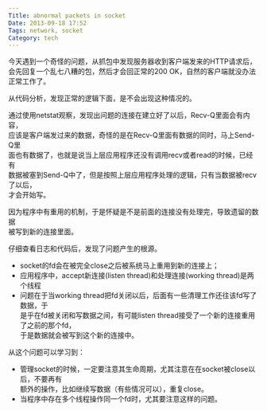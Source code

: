 ```yaml
---
Title: abnormal packets in socket
Date: 2013-09-18 17:52
Tags: network, socket
Category: tech
---
```


今天遇到一个奇怪的问题，从抓包中发现服务器收到客户端发来的HTTP请求后，  
会先回复一个乱七八糟的包，然后才会回正常的200 OK，自然的客户端就没办法  
正常工作了。

从代码分析，发现正常的逻辑下面，是不会出现这种情况的。

通过使用netstat观察，发现出问题的连接在建立好了以后，Recv-Q里面会有内容，  
应该是客户端发过来的数据，奇怪的是在Recv-Q里面有数据的同时，马上Send-Q里  
面也有数据了，也就是说当上层应用程序还没有调用recv或者read的时候，已经有  
数据被塞到Send-Q中了，但是按照上层应用程序处理的逻辑，只有当数据被recv了以后，  
才会开始写。

因为程序中有重用的机制，于是怀疑是不是前面的连接没有处理完，导致遗留的数据  
被写到新的连接里面。

仔细查看日志和代码后，发现了问题产生的根源。

>
- socket的fd会在被完全close之后被系统马上重用到新的连接上；
- 应用程序中，accept新连接(listen thread)和处理连接(working thread)是两个线程
- 问题在于当working thread把fd关闭以后，后面有一些清理工作还往该fd写了数据，于  
是乎在fd被关闭和写数据之间，有可能listen thread接受了一个新的连接重用了之前的那个fd，  
于是数据就会被写到这个新的连接中。


从这个问题可以学习到：

>
- 管理socket的时候，一定要注意其生命周期，尤其注意在在socket被close以后，不要再有  
额外的操作，比如继续写数据（有些情况可以），重复close。
- 当程序中存在多个线程操作同一个fd时，尤其要注意这样的问题。


